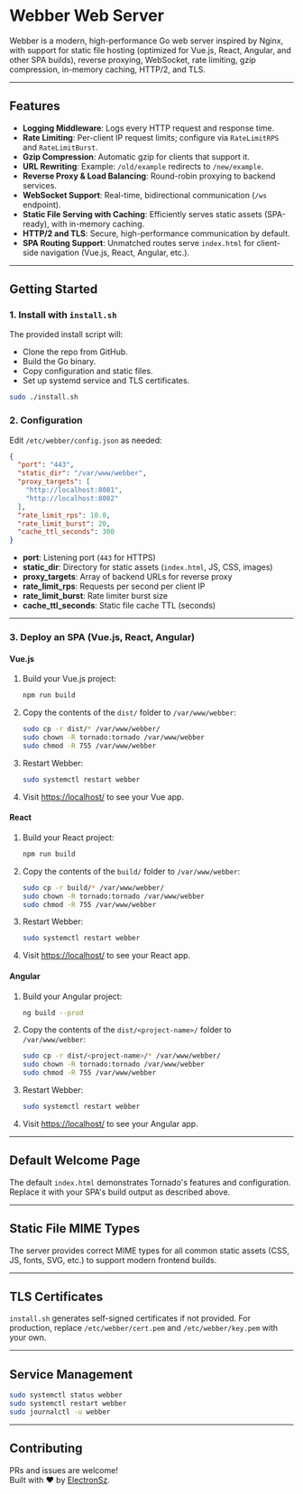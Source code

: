 # Webber Web Server

Webber is a modern, high-performance Go web server inspired by Nginx, with support for static file hosting (optimized for Vue.js, React, Angular, and other SPA builds), reverse proxying, WebSocket, rate limiting, gzip compression, in-memory caching, HTTP/2, and TLS.

---

## Features

- **Logging Middleware**: Logs every HTTP request and response time.
- **Rate Limiting**: Per-client IP request limits; configure via `RateLimitRPS` and `RateLimitBurst`.
- **Gzip Compression**: Automatic gzip for clients that support it.
- **URL Rewriting**: Example: `/old/example` redirects to `/new/example`.
- **Reverse Proxy & Load Balancing**: Round-robin proxying to backend services.
- **WebSocket Support**: Real-time, bidirectional communication (`/ws` endpoint).
- **Static File Serving with Caching**: Efficiently serves static assets (SPA-ready), with in-memory caching.
- **HTTP/2 and TLS**: Secure, high-performance communication by default.
- **SPA Routing Support**: Unmatched routes serve `index.html` for client-side navigation (Vue.js, React, Angular, etc.).

---

## Getting Started

### 1. **Install with `install.sh`**

The provided install script will:

- Clone the repo from GitHub.
- Build the Go binary.
- Copy configuration and static files.
- Set up systemd service and TLS certificates.

```bash
sudo ./install.sh
```

### 2. **Configuration**

Edit `/etc/webber/config.json` as needed:

```json
{
  "port": "443",
  "static_dir": "/var/www/webber",
  "proxy_targets": [
    "http://localhost:8081",
    "http://localhost:8082"
  ],
  "rate_limit_rps": 10.0,
  "rate_limit_burst": 20,
  "cache_ttl_seconds": 300
}
```

- **port**: Listening port (`443` for HTTPS)
- **static_dir**: Directory for static assets (`index.html`, JS, CSS, images)
- **proxy_targets**: Array of backend URLs for reverse proxy
- **rate_limit_rps**: Requests per second per client IP
- **rate_limit_burst**: Rate limiter burst size
- **cache_ttl_seconds**: Static file cache TTL (seconds)

---

### 3. **Deploy an SPA (Vue.js, React, Angular)**

#### **Vue.js**

1. Build your Vue.js project:

   ```bash
   npm run build
   ```

2. Copy the contents of the `dist/` folder to `/var/www/webber`:

   ```bash
   sudo cp -r dist/* /var/www/webber/
   sudo chown -R tornado:tornado /var/www/webber
   sudo chmod -R 755 /var/www/webber
   ```

3. Restart Webber:

   ```bash
   sudo systemctl restart webber
   ```

4. Visit [https://localhost/](https://localhost/) to see your Vue app.

#### **React**

1. Build your React project:

   ```bash
   npm run build
   ```

2. Copy the contents of the `build/` folder to `/var/www/webber`:

   ```bash
   sudo cp -r build/* /var/www/webber/
   sudo chown -R tornado:tornado /var/www/webber
   sudo chmod -R 755 /var/www/webber
   ```

3. Restart Webber:

   ```bash
   sudo systemctl restart webber
   ```

4. Visit [https://localhost/](https://localhost/) to see your React app.

#### **Angular**

1. Build your Angular project:

   ```bash
   ng build --prod
   ```

2. Copy the contents of the `dist/<project-name>/` folder to `/var/www/webber`:

   ```bash
   sudo cp -r dist/<project-name>/* /var/www/webber/
   sudo chown -R tornado:tornado /var/www/webber
   sudo chmod -R 755 /var/www/webber
   ```

3. Restart Webber:

   ```bash
   sudo systemctl restart webber
   ```

4. Visit [https://localhost/](https://localhost/) to see your Angular app.

---

## **Default Welcome Page**

The default `index.html` demonstrates Tornado's features and configuration. Replace it with your SPA's build output as described above.

---

## **Static File MIME Types**

The server provides correct MIME types for all common static assets (CSS, JS, fonts, SVG, etc.) to support modern frontend builds.

---

## **TLS Certificates**

`install.sh` generates self-signed certificates if not provided. For production, replace `/etc/webber/cert.pem` and `/etc/webber/key.pem` with your own.

---

## **Service Management**

```bash
sudo systemctl status webber
sudo systemctl restart webber
sudo journalctl -u webber
```

---

## **Contributing**

PRs and issues are welcome!  
Built with ❤️ by [ElectronSz](https://github.com/ElectronSz).
